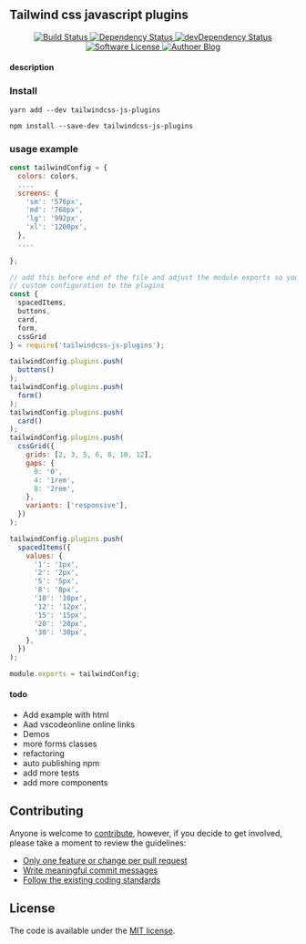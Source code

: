 ## Tailwind css javascript plugins
<div align="center">
  <!-- Build Status -->
  <a href="https://travis-ci.org/meabed/tailwindcss-js-plugins">
    <img src="https://travis-ci.org/meabed/tailwindcss-js-plugins.svg?branch=master" alt="Build Status" />
  </a>
  <!-- Dependency Status -->
  <a href="https://david-dm.org/meabed/tailwindcss-js-plugins">
    <img src="https://david-dm.org/meabed/tailwindcss-js-plugins.svg" alt="Dependency Status" />
  </a>
  <!-- devDependency Status -->
  <a href="https://david-dm.org/meabed/tailwindcss-js-plugins?type=dev"> 
    <img src="https://david-dm.org/meabed/tailwindcss-js-plugins/dev-status.svg" alt="devDependency Status" />
  </a>
  <a href="LICENSE.md">
    <img src="https://img.shields.io/badge/license-MIT-brightgreen.svg?style=flat-square" alt="Software License">
  </a>
  <a href="https://meabed.com">
    <img src="https://img.shields.io/badge/Author-blog-green.svg?style=flat-square" alt="Authoer Blog">
  </a>
</div>

#### description

### Install 
``` yarn add --dev tailwindcss-js-plugins ```

``` npm install --save-dev tailwindcss-js-plugins ```


### usage example 
```javascript
const tailwindConfig = {
  colors: colors,
  ....
  screens: {
    'sm': '576px',
    'md': '768px',
    'lg': '992px',
    'xl': '1200px',
  },
  ....
  
};

// add this before end of the file and adjust the module exports so you can pass your
// custom configuration to the plugins 
const {
  spacedItems,
  buttons,
  card,
  form,
  cssGrid
} = require('tailwindcss-js-plugins');

tailwindConfig.plugins.push(
  buttons()
);
tailwindConfig.plugins.push(
  form()
);
tailwindConfig.plugins.push(
  card()
);
tailwindConfig.plugins.push(
  cssGrid({
    grids: [2, 3, 5, 6, 8, 10, 12],
    gaps: {
      0: '0',
      4: '1rem',
      8: '2rem',
    },
    variants: ['responsive'],
  })
);

tailwindConfig.plugins.push(
  spacedItems({
    values: {
      '1': '1px',
      '2': '2px',
      '5': '5px',
      '8': '8px',
      '10': '10px',
      '12': '12px',
      '15': '15px',
      '20': '20px',
      '30': '30px',
    },
  })
);

module.exports = tailwindConfig;

```

#### todo 
- Add example with html
- Aad vscodeonline online links
- Demos
- more forms classes
- refactoring
- auto publishing npm
- add more tests
- add more components 

## Contributing

Anyone is welcome to [contribute](CONTRIBUTING.md), however, if you decide to get involved, please take a moment to review the guidelines:

* [Only one feature or change per pull request](CONTRIBUTING.md#only-one-feature-or-change-per-pull-request)
* [Write meaningful commit messages](CONTRIBUTING.md#write-meaningful-commit-messages)
* [Follow the existing coding standards](CONTRIBUTING.md#follow-the-existing-coding-standards)

## License

The code is available under the [MIT license](LICENSE.md).
